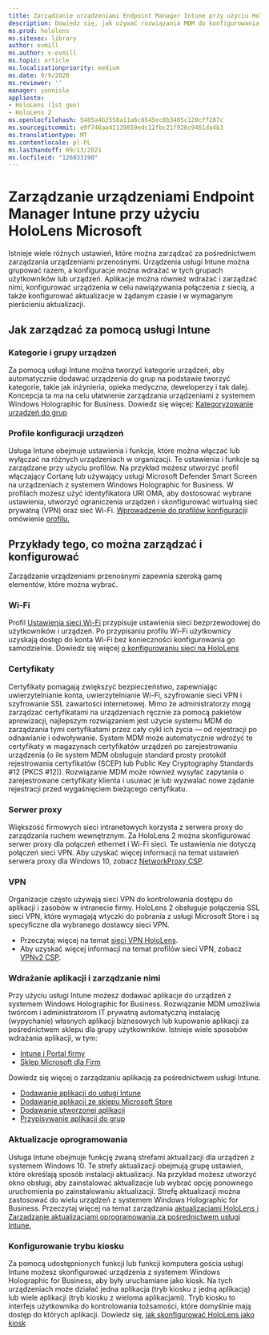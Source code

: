 ```yaml
---
title: Zarządzanie urządzeniami Endpoint Manager Intune przy użyciu HoloLens Microsoft
description: Dowiedz się, jak używać rozwiązania MDM do konfigurowania programu CSP, zasad i zarządzania HoloLens rzeczywistości mieszanej na dużą skalę przy użyciu usługi Intune.
ms.prod: hololens
ms.sitesec: library
author: evmill
ms.author: v-evmill
ms.topic: article
ms.localizationpriority: medium
ms.date: 9/9/2020
ms.reviewer: ''
manager: yannisle
appliesto:
- HoloLens (1st gen)
- HoloLens 2
ms.openlocfilehash: 5485a4b2558a11a6c0545ec8b3405c120cff287c
ms.sourcegitcommit: e9f746aa41139859edc12fbc21f926c9461da4b3
ms.translationtype: MT
ms.contentlocale: pl-PL
ms.lasthandoff: 09/13/2021
ms.locfileid: "126033190"
---
```

# <a name="using-microsofts-endpoint-manager-intune-to-manage-hololens-devices"></a>Zarządzanie urządzeniami Endpoint Manager Intune przy użyciu HoloLens Microsoft

Istnieje wiele różnych ustawień, które można zarządzać za pośrednictwem zarządzania urządzeniami przenośnymi. Urządzenia usługi Intune można grupować razem, a konfiguracje można wdrażać w tych grupach użytkowników lub urządzeń. Aplikacje można również wdrażać i zarządzać nimi, konfigurować urządzenia w celu nawiązywania połączenia z siecią, a także konfigurować aktualizacje w żądanym czasie i w wymaganym pierścieniu aktualizacji. 

## <a name="how-to-manage-via-intune"></a>Jak zarządzać za pomocą usługi Intune

### <a name="device-categories-and-groups"></a>Kategorie i grupy urządzeń
Za pomocą usługi Intune można tworzyć kategorie urządzeń, aby automatycznie dodawać urządzenia do grup na podstawie tworzyć kategorie, takie jak inżynieria, opieka medyczna, deweloperzy i tak dalej. Koncepcja ta ma na celu ułatwienie zarządzania urządzeniami z systemem Windows Holographic for Business.
Dowiedz się więcej: [Kategoryzowanie urządzeń do grup](/mem/intune/enrollment/device-group-mapping)

### <a name="device-configuration-profiles"></a>Profile konfiguracji urządzeń
Usługa Intune obejmuje ustawienia i funkcje, które można włączać lub wyłączać na różnych urządzeniach w organizacji. Te ustawienia i funkcje są zarządzane przy użyciu profilów. Na przykład możesz utworzyć profil włączający Cortanę lub używający usługi Microsoft Defender Smart Screen na urządzeniach z systemem Windows Holographic for Business.
W profilach możesz użyć identyfikatora URI OMA, aby dostosować wybrane ustawienia, utworzyć ograniczenia urządzeń i skonfigurować wirtualną sieć prywatną (VPN) oraz sieć Wi-Fi.
[Wprowadzenie do profilów konfiguracji](/mem/intune/configuration/device-profiles)i omówienie [profilu.](/mem/intune/configuration/device-profile-create)

## <a name="examples-of-what-can-be-managed-and-configured"></a>Przykłady tego, co można zarządzać i konfigurować

Zarządzanie urządzeniami przenośnymi zapewnia szeroką gamę elementów, które można wybrać. 

### <a name="wi-fi"></a>Wi-Fi
Profil [Ustawienia sieci Wi-Fi](/mem/intune/configuration/wi-fi-settings-configure) przypisuje ustawienia sieci bezprzewodowej do użytkowników i urządzeń. Po przypisaniu profilu Wi-Fi użytkownicy uzyskają dostęp do konta Wi-Fi bez konieczności konfigurowania go samodzielnie.
Dowiedz się więcej [o konfigurowaniu sieci na HoloLens](hololens-commercial-infrastructure.md)

### <a name="certificates"></a>Certyfikaty
Certyfikaty pomagają zwiększyć bezpieczeństwo, zapewniając uwierzytelnianie konta, uwierzytelnianie Wi-Fi, szyfrowanie sieci VPN i szyfrowanie SSL zawartości internetowej. Mimo że administratorzy mogą zarządzać certyfikatami na urządzeniach ręcznie za pomocą pakietów aprowizacji, najlepszym rozwiązaniem jest użycie systemu MDM do zarządzania tymi certyfikatami przez cały cykl ich życia — od rejestracji po odnawianie i odwoływanie. System MDM może automatycznie wdrożyć te certyfikaty w magazynach certyfikatów urządzeń po zarejestrowaniu urządzenia (o ile system MDM obsługuje standard prosty protokół rejestrowania certyfikatów (SCEP) lub Public Key Cryptography Standards #12 (PKCS #12)). Rozwiązanie MDM może również wysyłać zapytania o zarejestrowane certyfikaty klienta i usuwać je lub wyzwalać nowe żądanie rejestracji przed wygaśnięciem bieżącego certyfikatu. 

### <a name="proxy"></a>Serwer proxy
Większość firmowych sieci intranetowych korzysta z serwera proxy do zarządzania ruchem wewnętrznym. Za HoloLens 2 można skonfigurować serwer proxy dla połączeń ethernet i Wi-Fi sieci. Te ustawienia nie dotyczą połączeń sieci VPN. Aby uzyskać więcej informacji na temat ustawień serwera proxy dla Windows 10, zobacz [NetworkProxy CSP](/windows/client-management/mdm/networkproxy-csp).

### <a name="vpn"></a>VPN
Organizacje często używają sieci VPN do kontrolowania dostępu do aplikacji i zasobów w intranecie firmy. HoloLens 2 obsługuje połączenia SSL sieci VPN, które wymagają wtyczki do pobrania z usługi Microsoft Store i są specyficzne dla wybranego dostawcy sieci VPN. 
- Przeczytaj więcej na temat [sieci VPN HoloLens](hololens-network.md#vpn).
- Aby uzyskać więcej informacji na temat profilów sieci VPN, zobacz [VPNv2 CSP](/windows/client-management/mdm/vpnv2-csp).

### <a name="deploy-and-manage-apps"></a>Wdrażanie aplikacji i zarządzanie nimi
Przy użyciu usługi Intune możesz dodawać aplikacje do urządzeń z systemem Windows Holographic for Business. Rozwiązanie MDM umożliwia twórcom i administratorom IT prywatną automatyczną instalację (wypychanie) własnych aplikacji biznesowych lub kupowanie aplikacji za pośrednictwem sklepu dla grupy użytkowników. Istnieje wiele sposobów wdrażania aplikacji, w tym:
-   [Intune i Portal firmy]( app-deploy-intune.md)
-   [Sklep Microsoft dla Firm]( app-deploy-store-business.md)

Dowiedz się więcej o zarządzaniu aplikacją za pośrednictwem usługi Intune.
-   [Dodawanie aplikacji do usługi Intune](/mem/intune/apps/apps-add)
-   [Dodawanie aplikacji ze sklepu Microsoft Store](/mem/intune/apps/store-apps-windows)
-   [Dodawanie utworzonej aplikacji](/mem/intune/apps/lob-apps-windows)
- [Przypisywanie aplikacji do grup](/mem/intune/apps/apps-deploy)

### <a name="software-updates"></a>Aktualizacje oprogramowania
Usługa Intune obejmuje funkcję zwaną strefami aktualizacji dla urządzeń z systemem Windows 10. Te strefy aktualizacji obejmują grupę ustawień, które określają sposób instalacji aktualizacji. Na przykład możesz utworzyć okno obsługi, aby zainstalować aktualizacje lub wybrać opcję ponownego uruchomienia po zainstalowaniu aktualizacji. Strefę aktualizacji można zastosować do wielu urządzeń z systemem Windows Holographic for Business.
Przeczytaj więcej na temat zarządzania [aktualizacjami HoloLens i](hololens-updates.md) [Zarządzanie aktualizacjami oprogramowania za pośrednictwem usługi Intune.](/mem/intune/protect/windows-update-for-business-configure)

### <a name="configure-kiosk-mode"></a>Konfigurowanie trybu kiosku
Za pomocą udostępnionych funkcji lub funkcji komputera gościa usługi Intune możesz skonfigurować urządzenia z systemem Windows Holographic for Business, aby były uruchamiane jako kiosk. Na tych urządzeniach może działać jedna aplikacja (tryb kiosku z jedną aplikacją) lub wiele aplikacji (tryb kiosku z wieloma aplikacjami). Tryb kiosku to interfejs użytkownika do kontrolowania tożsamości, które domyślnie mają dostęp do których aplikacji.
Dowiedz się, [jak skonfigurować HoloLens jako kiosk]( hololens-kiosk.md)

